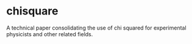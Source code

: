 # chisquare
A technical paper consolidating the use of chi squared for experimental physicists and other related fields.

